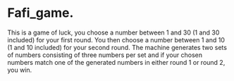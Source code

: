 # Fafi_game.
This is a game of luck, you choose a number between 1 and 30 (1 and 30 included) for your first round.
You then choose a number between 1 and 10 (1 and 10 included) for your second round.
The machine generates two sets of numbers consisting of three numbers per set and if your chosen numbers match one of the generated numbers in either round 1 or round 2, you win.
